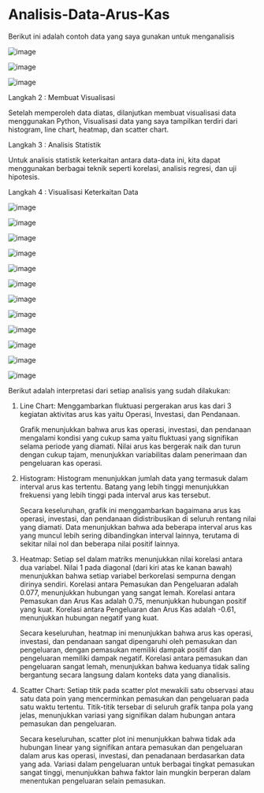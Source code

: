 # Analisis-Data-Arus-Kas

Berikut ini adalah contoh data yang saya gunakan untuk menganalisis


![image](https://github.com/MuhammadRizkiRamadhanPurba/Analisis-Data-Toko-Sepatu/assets/167231249/56293978-5b65-4a5a-9ec5-6c5e72711b56)


![image](https://github.com/MuhammadRizkiRamadhanPurba/Analisis-Data-Toko-Sepatu/assets/167231249/9f543aa2-96c9-4579-b2f9-fe45c5709f68)


![image](https://github.com/MuhammadRizkiRamadhanPurba/Analisis-Data-Toko-Sepatu/assets/167231249/c37ca186-b93b-473f-b3e8-d51af9fcafb9)

Langkah 2 : Membuat Visualisasi

Setelah memperoleh data diatas, dilanjutkan membuat visualisasi data menggunakan Python, Visualisasi data yang saya tampilkan terdiri dari histogram, line chart, heatmap, dan scatter chart.

Langkah 3 : Analisis Statistik

Untuk analisis statistik keterkaitan antara data-data ini, kita dapat menggunakan berbagai teknik seperti korelasi, analisis regresi, dan uji hipotesis.

Langkah 4 : Visualisasi Keterkaitan Data


![image](https://github.com/MuhammadRizkiRamadhanPurba/Analisis-Data-Toko-Sepatu/assets/167231249/f152b699-b160-4b54-855d-12dd1f078dfa)


![image](https://github.com/MuhammadRizkiRamadhanPurba/Analisis-Data-Toko-Sepatu/assets/167231249/ef83c38d-3301-48a5-89c8-180cfd417f8c)


![image](https://github.com/MuhammadRizkiRamadhanPurba/Analisis-Data-Toko-Sepatu/assets/167231249/2c07d95e-fbf0-4e61-b31f-28170e74b95c)


![image](https://github.com/MuhammadRizkiRamadhanPurba/Analisis-Data-Toko-Sepatu/assets/167231249/c7821288-d11b-4b0c-9190-ca000c538a0f)


![image](https://github.com/MuhammadRizkiRamadhanPurba/Analisis-Data-Toko-Sepatu/assets/167231249/221fd043-1aed-4ded-9c50-26fb575558d9)


![image](https://github.com/MuhammadRizkiRamadhanPurba/Analisis-Data-Toko-Sepatu/assets/167231249/164105a8-6807-4a00-bcd6-ff324167d31c)


![image](https://github.com/MuhammadRizkiRamadhanPurba/Analisis-Data-Toko-Sepatu/assets/167231249/fc0b2b35-a625-4fb7-9345-013dc3c12540)


![image](https://github.com/MuhammadRizkiRamadhanPurba/Analisis-Data-Toko-Sepatu/assets/167231249/eb541a39-6e81-45b2-93f2-6d1b2496ab46)


![image](https://github.com/MuhammadRizkiRamadhanPurba/Analisis-Data-Toko-Sepatu/assets/167231249/d3f87886-de1a-4a01-9115-02c40a77ca0e)


![image](https://github.com/MuhammadRizkiRamadhanPurba/Analisis-Data-Toko-Sepatu/assets/167231249/2f697b51-afa2-4f53-bd1a-74fed4a9ea9f)


![image](https://github.com/MuhammadRizkiRamadhanPurba/Analisis-Data-Toko-Sepatu/assets/167231249/510cf160-f54e-4592-9862-7be540c9cdd9)


![image](https://github.com/MuhammadRizkiRamadhanPurba/Analisis-Data-Toko-Sepatu/assets/167231249/269b376d-37cf-4d58-8676-73c850440d76)


Berikut adalah interpretasi dari setiap analisis yang sudah dilakukan:

1.  Line Chart: Menggambarkan fluktuasi pergerakan arus kas dari 3 kegiatan aktivitas arus kas
    yaitu Operasi, Investasi, dan Pendanaan.

    Grafik menunjukkan bahwa arus kas operasi, investasi, dan pendanaan mengalami kondisi yang 
    cukup sama yaitu fluktuasi yang signifikan selama periode yang diamati. Nilai arus kas 
    bergerak naik dan turun dengan cukup tajam, menunjukkan variabilitas dalam penerimaan dan 
    pengeluaran kas operasi.

 2. Histogram: Histogram menunjukkan jumlah data yang termasuk dalam interval arus kas tertentu. Batang yang lebih tinggi menunjukkan frekuensi yang lebih tinggi pada interval arus kas tersebut.

    Secara keseluruhan, grafik ini menggambarkan bagaimana arus kas operasi, investasi, dan pendanaan didistribusikan di seluruh rentang nilai yang diamati. Data menunjukkan bahwa ada beberapa interval arus kas 
    yang muncul lebih sering dibandingkan interval lainnya, terutama di sekitar nilai nol dan beberapa nilai positif lainnya.

 3. Heatmap: Setiap sel dalam matriks menunjukkan nilai korelasi antara dua variabel. Nilai 1 pada diagonal (dari kiri atas ke kanan bawah) menunjukkan bahwa setiap variabel berkorelasi sempurna dengan dirinya 
    sendiri. Korelasi antara Pemasukan dan Pengeluaran adalah 0.077, menunjukkan hubungan yang sangat lemah. Korelasi antara Pemasukan dan Arus Kas adalah 0.75, menunjukkan hubungan positif yang kuat. Korelasi 
    antara Pengeluaran dan Arus Kas adalah -0.61, menunjukkan hubungan negatif yang kuat.

    Secara keseluruhan, heatmap ini menunjukkan bahwa arus kas operasi, investasi, dan pendanaan sangat dipengaruhi oleh pemasukan dan pengeluaran, dengan pemasukan memiliki dampak positif dan pengeluaran 
    memiliki dampak negatif. Korelasi antara pemasukan dan pengeluaran sangat lemah, menunjukkan bahwa keduanya tidak saling bergantung secara langsung dalam konteks data yang dianalisis.

 4. Scatter Chart: Setiap titik pada scatter plot mewakili satu observasi atau satu data poin yang mencerminkan pemasukan dan pengeluaran pada satu waktu tertentu. Titik-titik tersebar di seluruh grafik tanpa 
    pola yang jelas, menunjukkan variasi yang signifikan dalam hubungan antara pemasukan dan pengeluaran.

    Secara keseluruhan, scatter plot ini menunjukkan bahwa tidak ada hubungan linear yang signifikan antara pemasukan dan pengeluaran dalam arus kas operasi, investasi, dan penadanaan berdasarkan data yang ada. 
    Variasi dalam pengeluaran untuk berbagai tingkat pemasukan sangat tinggi, menunjukkan bahwa faktor lain mungkin berperan dalam menentukan pengeluaran selain pemasukan. 

